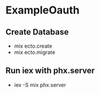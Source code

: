 # ExampleOauth

## Create Database

- mix ecto.create
- mix ecto.migrate

## Run iex with phx.server

- iex -S mix phx.server
